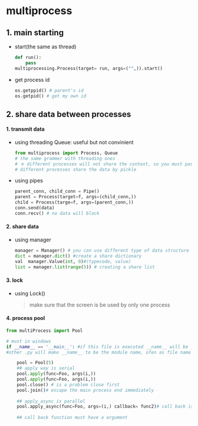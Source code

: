 # multiprocess

## 1. main starting

- start(the same as thread)

  ```python
  def run():
      pass
  multiprocessing.Process(target= run, args=("",)).start()
  ```

  

  

- get process id

  ```python
  os.getppid() # parent's id
  os.getpid() # get my own id
  ```

## 2. share data between processes

#### 1. transmit data

- using threading Queue: useful but not convinient

  ```python
  from multiprocess import Process, Queue
  # the same grammer with threading ones 
  # ☣ different processes will not share the context, so you must pass the queue by param instead of using it as a context variable like threading did before.
  # different processes share the data by pickle
  ```

- using pipes

  ```python
  parent_conn, child_conn = Pipe()
  parent = Process(target=f, args=(child_conn,))
  child = Process(targe=f, args=(parent_conn,))
  conn.send(data)
  conn.recv() # no data will block 
  
  ```

  

#### 2. share data

- using manager

  ```python
  manager = Manager() # you can use different type of data structure
  dict = manager.dict() #create a share dictionary
  val  manager.Value(int, 0)#(typecode, value)
  list = manager.list(range(5)) # creating a share list
  
  ```

  

#### 3. lock

- using Lock()

  > make sure that the screen is be used by only one process

#### 4. process pool

```python
from multiProcess import Pool

# must in windows
if __name__ == '__main__': #if this file is executed __name__ will be __mian__
#other .py will make __name__ to be the module name, ofen as file name

    pool = Pool(5)
    ## apply way is serial
    pool.apply(func=Foo, args(i,))
    pool.apply(func=Foo, args(i,))
    pool.close() # is a problem close first
    pool.join()# escape the main process end immediately
	
    ## apply_async is parallel
    pool.apply_async(func=Foo, args=(i,) callback= func2)# call back is the ending process of finishing the process, executed by main process
    
    ## call back function must have a argument

```


